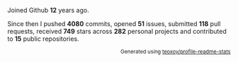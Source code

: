 Joined Github **12** years ago.

Since then I pushed **4080** commits, opened **51** issues, submitted **118** pull requests, received **749** stars across **282** personal projects and contributed to **15** public repositories.

<p align="right"><sub>Generated using <a href="https://github.com/marketplace/actions/profile-readme-stats">teoxoy/profile-readme-stats</a></sub></p>
